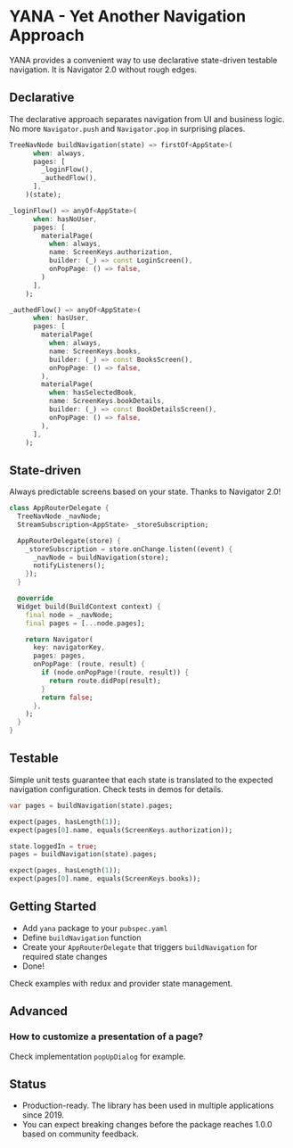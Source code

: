 # YANA - Yet Another Navigation Approach

YANA provides a convenient way to use declarative state-driven testable navigation. It is Navigator 2.0 without rough edges.

## Declarative

The declarative approach separates navigation from UI and business logic. No more `Navigator.push` and `Navigator.pop` in surprising places.

```dart
TreeNavNode buildNavigation(state) => firstOf<AppState>(
      when: always,
      pages: [
        _loginFlow(),
        _authedFlow(),
      ],
    )(state);

_loginFlow() => anyOf<AppState>(
      when: hasNoUser,
      pages: [
        materialPage(
          when: always,
          name: ScreenKeys.authorization,
          builder: (_) => const LoginScreen(),
          onPopPage: () => false,
        )
      ],
    );

_authedFlow() => anyOf<AppState>(
      when: hasUser,
      pages: [
        materialPage(
          when: always,
          name: ScreenKeys.books,
          builder: (_) => const BooksScreen(),
          onPopPage: () => false,
        ),
        materialPage(
          when: hasSelectedBook,
          name: ScreenKeys.bookDetails,
          builder: (_) => const BookDetailsScreen(),
          onPopPage: () => false,
        ),
      ],
    );
```

## State-driven

Always predictable screens based on your state. Thanks to Navigator 2.0!

```dart
class AppRouterDelegate {
  TreeNavNode _navNode;
  StreamSubscription<AppState> _storeSubscription;

  AppRouterDelegate(store) {
    _storeSubscription = store.onChange.listen((event) {
      _navNode = buildNavigation(store);
      notifyListeners();
    });
  }

  @override
  Widget build(BuildContext context) {
    final node = _navNode;
    final pages = [...node.pages];

    return Navigator(
      key: navigatorKey,
      pages: pages,
      onPopPage: (route, result) {
        if (node.onPopPage!(route, result)) {
          return route.didPop(result);
        }
        return false;
      },
    );
  }
}
```

## Testable

Simple unit tests guarantee that each state is translated to the expected navigation configuration. Check tests in demos for details.

```dart
var pages = buildNavigation(state).pages;

expect(pages, hasLength(1));
expect(pages[0].name, equals(ScreenKeys.authorization));

state.loggedIn = true;
pages = buildNavigation(state).pages;

expect(pages, hasLength(1));
expect(pages[0].name, equals(ScreenKeys.books));
```

## Getting Started

- Add `yana` package to your `pubspec.yaml`
- Define `buildNavigation` function
- Create your `AppRouterDelegate` that triggers `buildNavigation` for required state changes
- Done!

Check examples with redux and provider state management.

## Advanced

### How to customize a presentation of a page?

Check implementation `popUpDialog` for example.

## Status

- Production-ready. The library has been used in multiple applications since 2019.
- You can expect breaking changes before the package reaches 1.0.0 based on community feedback.
